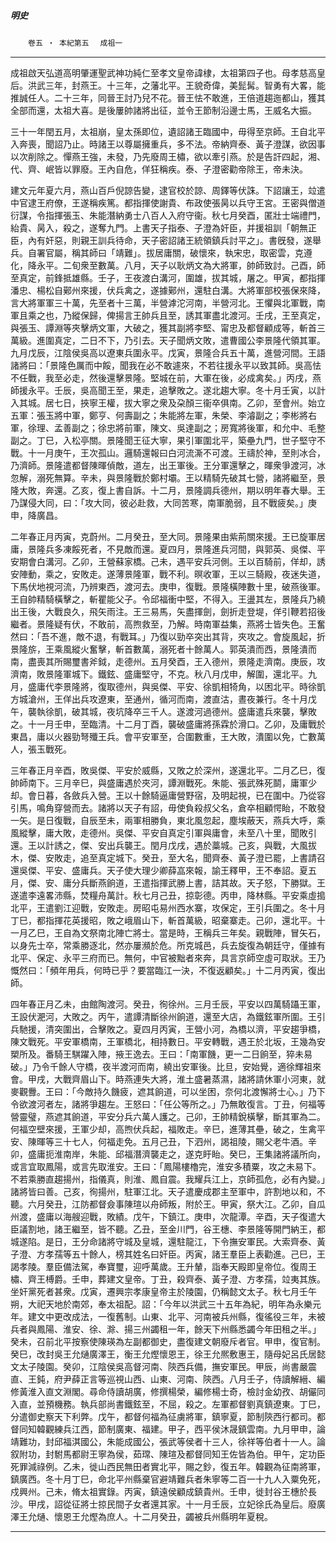 

##### 明史
　　`卷五 ‧ 本紀第五`　
`成祖一`

* * *

成祖啟天弘道高明肇運聖武神功純仁至孝文皇帝諱棣，太祖第四子也。母孝慈高皇后。洪武三年，封燕王。十三年，之藩北平。王貌奇偉，美髭髯。智勇有大畧，能推誠任人。二十三年，同晉王討乃兒不花。晉王怯不敢進，王倍道趨迤都山，獲其全部而還，太祖大喜。是後屢帥諸將出征，並令王節制沿邊士馬，王威名大振。

三十一年閏五月，太祖崩，皇太孫即位，遺詔諸王臨國中，毋得至京師。王自北平入奔喪，聞詔乃止。時諸王以尊屬擁重兵，多不法。帝納齊泰、黃子澄謀，欲因事以次削除之。憚燕王強，未發，乃先廢周王橚，欲以牽引燕。於是告訐四起，湘、代、齊、岷皆以罪廢。王內自危，佯狂稱疾。泰、子澄密勸帝除王，帝未決。

建文元年夏六月，燕山百戶倪諒告變，逮官校於諒、周鐸等伏誅。下詔讓王，竝遣中官逮王府僚，王遂稱疾篤。都指揮使謝貴、布政使張昺以兵守王宮。王密與僧道衍謀，令指揮張玉、朱能潛納勇士八百人入府守衞。秋七月癸酉，匿壯士端禮門，紿貴、昺入，殺之，遂奪九門。上書天子指泰、子澄為奸臣，并援祖訓「朝無正臣，內有奸惡，則親王訓兵待命，天子密詔諸王統領鎮兵討平之」。書旣發，遂舉兵。自署官屬，稱其師曰「靖難」。拔居庸關，破懷來，執宋忠，取密雲，克遵化，降永平。二旬衆至數萬。八月，天子以耿炳文為大將軍，帥師致討。己酉，師至真定，前鋒抵雄縣。壬子，王夜渡白溝河，圍雄，拔其城，屠之。甲寅，都指揮潘忠、楊松自鄚州來援，伏兵禽之，遂據鄚州，還駐白溝。大將軍部校張保來降，言大將軍軍三十萬，先至者十三萬，半營滹沱河南，半營河北。王懼與北軍戰，南軍且乘之也，乃縱保歸，俾揚言王帥兵且至，誘其軍盡北渡河。壬戌，王至真定，與張玉、譚淵等夾擊炳文軍，大破之，獲其副將李堅、甯忠及都督顧成等，斬首三萬級。進圍真定，二日不下，乃引去。天子聞炳文敗，遣曹國公李景隆代領其軍。九月戊辰，江陰侯吳高以遼東兵圍永平。戊寅，景隆合兵五十萬，進營河間。王語諸將曰：「景隆色厲而中餒，聞我在必不敢遽來，不若往援永平以致其師。吳高怯不任戰，我至必走，然後還擊景隆。堅城在前，大軍在後，必成禽矣。」丙戌，燕師援永平。壬辰，吳高聞王至，果走，追擊敗之。遂北趨大寧。冬十月壬寅，以計入其城。居七日，挾寧王權，拔大寧之衆及朶顏三衞卒俱南。乙卯，至會州。始立五軍：張玉將中軍，鄭亨、何壽副之；朱能將左軍，朱榮、李濬副之；李彬將右軍，徐理、孟善副之；徐忠將前軍，陳文、吳達副之；房寬將後軍，和允中、毛整副之。丁巳，入松亭關。景隆聞王征大寧，果引軍圍北平，築壘九門，世子堅守不戰。十一月庚午，王次孤山。邏騎還報曰白河流澌不可渡。王禱於神，至則冰合，乃濟師。景隆遣都督陳暉偵敵，道左，出王軍後。王分軍還擊之，暉衆爭渡河，冰忽解，溺死無算。辛未，與景隆戰於鄭村壩。王以精騎先破其七營，諸將繼至，景隆大敗，奔還。乙亥，復上書自訴。十二月，景隆調兵德州，期以明年春大舉。王乃謀侵大同，曰：「攻大同，彼必赴救，大同苦寒，南軍脆弱，且不戰疲矣。」庚申，降廣昌。

二年春正月丙寅，克蔚州。二月癸丑，至大同。景隆果由紫荊關來援。王已旋軍居庸，景隆兵多凍餒死者，不見敵而還。夏四月，景隆進兵河間，與郭英、吳傑、平安期會白溝河。乙卯，王營蘇家橋。己未，遇平安兵河側。王以百騎前，佯却，誘安陣動，乘之，安敗走。遂薄景隆軍，戰不利。暝收軍，王以三騎殿，夜迷失道，下馬伏地視河流，乃辨東西，渡河去。庚申，復戰。景隆橫陣數十里，破燕後軍。王自帥精騎橫擊之，斬瞿能父子。令邱福衝中堅，不得入。王盪其左，景隆兵乃繞出王後，大戰良久，飛矢雨注。王三易馬，矢盡揮劍，劍折走登堤，佯引鞭若招後繼者。景隆疑有伏，不敢前，高煦救至，乃解。時南軍益集，燕將士皆失色。王奮然曰：「吾不進，敵不退，有戰耳。」乃復以勁卒突出其背，夾攻之。會旋風起，折景隆旂，王乘風縱火奮擊，斬首數萬，溺死者十餘萬人。郭英潰而西，景隆潰而南，盡喪其所賜璽書斧鉞，走德州。五月癸酉，王入德州，景隆走濟南。庚辰，攻濟南，敗景隆軍城下。鐵鉉、盛庸堅守，不克。秋八月戊申，解圍，還北平。九月，盛庸代李景隆將，復取德州，與吳傑、平安、徐凱相犄角，以困北平。時徐凱方城滄州，王佯出兵攻遼東，至通州，循河而南，渡直沽，晝夜兼行。冬十月戊午，襲執徐凱，破其城，夜坑降卒三千人。遂渡河過德州。盛庸遣兵來襲，擊敗之。十一月壬申，至臨清。十二月丁酉，襲破盛庸將孫霖於滑口。乙卯，及庸戰於東昌，庸以火器勁弩殲王兵。會平安軍至，合圍數重，王大敗，潰圍以免，亡數萬人，張玉戰死。

三年春正月辛酉，敗吳傑、平安於威縣，又敗之於深州，遂還北平。二月乙巳，復帥師南下。三月辛巳，與盛庸遇於夾河，譚淵戰死。朱能、張武殊死鬬，庸軍少却。會日暮，各斂兵入營。王以十餘騎逼庸營野宿，及明起視，已在圍中。乃從容引馬，鳴角穿營而去。諸將以天子有詔，毋使負殺叔父名，倉卒相顧愕眙，不敢發一矢。是日復戰，自辰至未，兩軍相勝負，東北風忽起，塵埃蔽天，燕兵大呼，乘風縱擊，庸大敗，走德州。吳傑、平安自真定引軍與庸會，未至八十里，聞敗引還。王以計誘之，傑、安出兵襲王。閏月戊戌，遇於藁城。己亥，與戰，大風拔木，傑、安敗走，追至真定城下。癸丑，至大名，聞齊泰、黃子澄已罷，上書請召還吳傑、平安、盛庸兵。天子使大理少卿薛嵓來報，諭王釋甲，王不奉詔。夏五月，傑、安、庸分兵斷燕餉道，王遣指揮武勝上書，詰其故。天子怒，下勝獄。王遂遣李遠畧沛縣，焚糧舟萬計。秋七月己丑，掠彰德。丙申，降林縣。平安乘虛搗北平，王遣劉江迎戰，安敗走。房昭屯易州西水寨，攻保定，王引兵圍之。冬十月丁巳，都指揮花英援昭，敗之峨眉山下，斬首萬級，昭棄寨走。己卯，還北平。十一月乙巳，王自為文祭南北陣亡將士。當是時，王稱兵三年矣。親戰陣，冒矢石，以身先士卒，常乘勝逐北，然亦屢瀕於危。所克城邑，兵去旋復為朝廷守，僅據有北平、保定、永平三府而已。無何，中官被黜者來奔，具言京師空虛可取狀。王乃慨然曰：「頻年用兵，何時已乎？要當臨江一決，不復返顧矣。」十二月丙寅，復出師。

四年春正月乙未，由館陶渡河。癸丑，徇徐州。三月壬辰，平安以四萬騎躡王軍，王設伏淝河，大敗之。丙午，遣譚清斷徐州餉道，還至大店，為鐵鉉軍所圍。王引兵馳援，清突圍出，合擊敗之。夏四月丙寅，王營小河，為橋以濟，平安趨爭橋，陳文戰死。平安軍橋南，王軍橋北，相持數日。平安轉戰，遇王於北坂，王幾為安槊所及。番騎王騏躍入陣，掖王逸去。王曰：「南軍饑，更一二日餉至，猝未易破。」乃令千餘人守橋，夜半渡河而南，繞出安軍後。比旦，安始覺，適徐輝祖來會。甲戌，大戰齊眉山下。時燕連失大將，淮土盛暑蒸濕，諸將請休軍小河東，就麥觀釁。王曰：「今敵持久饑疲，遮其餉道，可以坐困，奈何北渡懈將士心。」乃下令欲渡河者左，諸將爭趨左。王怒曰：「任公等所之。」乃無敢復言。丁丑，何福等營靈璧，燕遮其餉道，平安分兵六萬人護之。己卯，王帥精銳橫擊，斷其軍為二。何福空壁來援，王軍少却，高煦伏兵起，福敗走。辛巳，進薄其壘，破之，生禽平安、陳暉等三十七人，何福走免。五月己丑，下泗州，謁祖陵，賜父老牛酒。辛卯，盛庸扼淮南岸，朱能、邱福潛濟襲走之，遂克盱眙。癸巳，王集諸將議所向，或言宜取鳳陽，或言先取淮安。王曰：「鳳陽樓櫓完，淮安多積粟，攻之未易下。不若乘勝直趨揚州，指儀真，則淮、鳳自震。我耀兵江上，京師孤危，必有內變。」諸將皆曰善。己亥，徇揚州，駐軍江北。天子遣慶成郡主至軍中，許割地以和，不聽。六月癸丑，江防都督僉事陳瑄以舟師叛，附於王。甲寅，祭大江。乙卯，自瓜州渡，盛庸以海艘迎戰，敗績。戊午，下鎮江。庚申，次龍潭。辛酉，天子復遣大臣議割地，諸王繼至，皆不聽。乙丑，至金川門，谷王橞、李景隆等開門納王，都城遂陷。是日，王分命諸將守城及皇城，還駐龍江，下令撫安軍民。大索齊泰、黃子澄、方孝孺等五十餘人，榜其姓名曰奸臣。丙寅，諸王羣臣上表勸進。己巳，王謁孝陵。羣臣備法駕，奉寶璽，迎呼萬歲。王升輦，詣奉天殿即皇帝位。復周王橚、齊王榑爵。壬申，葬建文皇帝。丁丑，殺齊泰、黃子澄、方孝孺，竝夷其族。坐奸黨死者甚衆。戊寅，遷興宗孝康皇帝主於陵園，仍稱懿文太子。秋七月壬午朔，大祀天地於南郊，奉太祖配。詔：「今年以洪武三十五年為紀，明年為永樂元年。建文中更改成法，一復舊制。山東、北平、河南被兵州縣，復徭役三年，未被兵者與鳳陽、淮安、徐、滁、揚三州蠲租一年，餘天下州縣悉蠲今年田租之半。」癸未，召前北平按察使陳瑛為左副都御史，盡復建文朝廢斥者官。甲申，復官制。癸巳，改封吳王允熥廣澤王，衡王允熞懷恩王，徐王允熈敷惠王，隨母妃呂氏居懿文太子陵園。癸卯，江陰侯吳高督河南、陝西兵備，撫安軍民。甲辰，尚書嚴震直、王鈍，府尹薛正言等巡視山西、山東、河南、陝西。八月壬子，侍讀解縉、編修黃淮入直文淵閣。尋命侍讀胡廣，修撰楊榮，編修楊士奇，檢討金幼孜、胡儼同入直，並預機務。執兵部尚書鐵鉉至，不屈，殺之。左軍都督劉真鎮遼東。丁巳，分遣御史察天下利弊。戊午，都督何福為征虜將軍，鎮寧夏，節制陝西行都司。都督同知韓觀練兵江西，節制廣東、福建。甲子，西平侯沐晟鎮雲南。九月甲申，論靖難功，封邱福淇國公，朱能成國公，張武等侯者十三人，徐祥等伯者十一人。論叙附功，封駙馬都尉王寧為侯，茹瑺、陳瑄及都督同知王佐皆為伯。甲午，定功臣死罪減祿例。乙未，徙山西民無田者實北平，賜之鈔，復五年。韓觀為征南將軍，鎮廣西。冬十月丁巳，命北平州縣棄官避靖難兵者朱寧等二百一十九人入粟免死，戍興州。己未，脩太祖實錄。丙寅，鎮遠侯顧成鎮貴州。壬申，徙封谷王橞於長沙。甲戌，詔從征將士掠民間子女者還其家。十一月壬辰，立妃徐氏為皇后。廢廣澤王允熥、懷恩王允熞為庶人。十二月癸丑，蠲被兵州縣明年夏稅。

* * *


